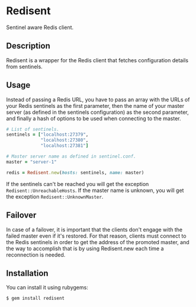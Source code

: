 Redisent
========

Sentinel aware Redis client.

Description
-----------

Redisent is a wrapper for the Redis client that fetches configuration
details from sentinels.

## Usage

Instead of passing a Redis URL, you have to pass an array with the
URLs of your Redis sentinels as the first parameter, then the name
of your master server (as defined in the sentinels configuration) as
the second parameter, and finally a hash of options to be used when
connecting to the master.

```ruby
# List of sentinels.
sentinels = ["localhost:27379",
             "localhost:27380",
             "localhost:27381"]

# Master server name as defined in sentinel.conf.
master = "server-1"

redis = Redisent.new(hosts: sentinels, name: master)
```

If the sentinels can't be reached you will get the exception
`Redisent::UnreachableHosts`. If the master name is unknown, you
will get the exception `Redisent::UnknownMaster`.

## Failover

In case of a failover, it is important that the clients don't engage
with the failed master even if it's restored. For that reason, clients
must connect to the Redis sentinels in order to get the address of the
promoted master, and the way to accomplish that is by using
Redisent.new each time a reconnection is needed.

## Installation

You can install it using rubygems:

```
$ gem install redisent
```
